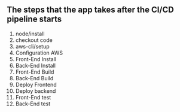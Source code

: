 ## The steps that the app takes after the CI/CD pipeline starts

1. node/install
2. checkout code
3. aws-cli/setup
4. Configuration AWS
5. Front-End Install
6. Back-End Install
7. Front-End Build
8. Back-End Build
9. Deploy Frontend
10. Deploy backend
11. Front-End test
12. Back-End test